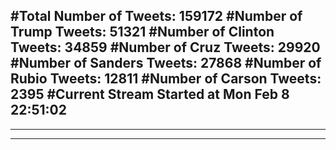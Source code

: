 #Total Number of Tweets: 159172 
#Number of Trump Tweets: 51321
#Number of Clinton Tweets: 34859
#Number of Cruz Tweets: 29920
#Number of Sanders Tweets: 27868
#Number of Rubio Tweets: 12811
#Number of Carson Tweets: 2395
#Current Stream Started at Mon Feb  8 22:51:02
---
---
---
